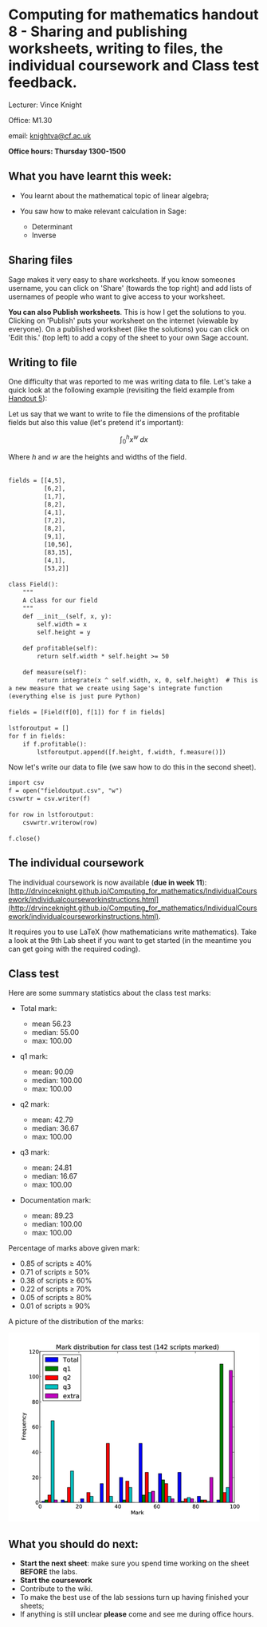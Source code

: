 # Computing for mathematics handout 8 - Sharing and publishing worksheets, writing to files, the individual coursework and Class test feedback.
Lecturer: Vince Knight

Office: M1.30

email: knightva@cf.ac.uk

**Office hours: Thursday 1300-1500**

## What you have learnt this week:

- You learnt about the mathematical topic of linear algebra;
- You saw how to make relevant calculation in Sage:

    - Determinant
    - Inverse

## Sharing files

Sage makes it very easy to share worksheets. If you know someones username, you can click on 'Share' (towards the top right) and add lists of usernames of people who want to give access to your worksheet.

**You can also Publish worksheets**. This is how I get the solutions to you. Clicking on 'Publish' puts your worksheet on the internet (viewable by everyone). On a published worksheet (like the solutions) you can click on 'Edit this.' (top left) to add a copy of the sheet to your own Sage account.

## Writing to file

One difficulty that was reported to me was writing data to file. Let's take a quick look at the following example (revisiting the field example from [Handout 5](http://drvinceknight.github.io/Computing_for_mathematics/Handouts/handout05.html)):

Let us say that we want to write to file the dimensions of the profitable fields but also this value (let's pretend it's important):

$$\int_{0}^{h}x^w\;dx$$

Where $h$ and $w$ are the heights and widths of the field.

~~~{.python}

fields = [[4,5],
          [6,2],
          [1,7],
          [8,2],
          [4,1],
          [7,2],
          [8,2],
          [9,1],
          [10,56],
          [83,15],
          [4,1],
          [53,2]]

class Field():
    """
    A class for our field
    """
    def __init__(self, x, y):
        self.width = x
        self.height = y

    def profitable(self):
        return self.width * self.height >= 50

    def measure(self):
        return integrate(x ^ self.width, x, 0, self.height)  # This is a new measure that we create using Sage's integrate function (everything else is just pure Python)

fields = [Field(f[0], f[1]) for f in fields]

lstforoutput = []
for f in fields:
    if f.profitable():
        lstforoutput.append([f.height, f.width, f.measure()])
~~~

Now let's write our data to file (we saw how to do this in the second sheet).

~~~{.python}
import csv
f = open("fieldoutput.csv", "w")
csvwrtr = csv.writer(f)

for row in lstforoutput:
    csvwrtr.writerow(row)

f.close()
~~~

## The individual coursework

The individual coursework is now available (**due in week 11**): [http://drvinceknight.github.io/Computing_for_mathematics/IndividualCoursework/individualcourseworkinstructions.html](http://drvinceknight.github.io/Computing_for_mathematics/IndividualCoursework/individualcourseworkinstructions.html).

It requires you to use LaTeX (how mathematicians write mathematics). Take a look at the 9th Lab sheet if you want to get started (in the meantime you can get going with the required coding).

## Class test

Here are some summary statistics about the class test marks:

- Total mark:

    - mean 56.23
    - median: 55.00
    - max: 100.00

- q1 mark:

    - mean: 90.09
    - median: 100.00
    - max: 100.00

- q2 mark:

    - mean: 42.79
    - median: 36.67
    - max: 100.00

- q3 mark:

    - mean: 24.81
    - median: 16.67
    - max: 100.00

- Documentation mark:

    - mean: 89.23
    - median: 100.00
    - max: 100.00

Percentage of marks above given mark:

- 0.85 of scripts $\geq$ 40%
- 0.71 of scripts $\geq$ 50%
- 0.38 of scripts $\geq$ 60%
- 0.22 of scripts $\geq$ 70%
- 0.05 of scripts $\geq$ 80%
- 0.01 of scripts $\geq$ 90%

A picture of the distribution of the marks:

![](./Images/markdistribution.png)

## What you should do next:

- **Start the next sheet**: make sure you spend time working on the sheet **BEFORE** the labs.
- **Start the coursework**
- Contribute to the wiki.
- To make the best use of the lab sessions turn up having finished your sheets;
- If anything is still unclear **please** come and see me during office hours.
